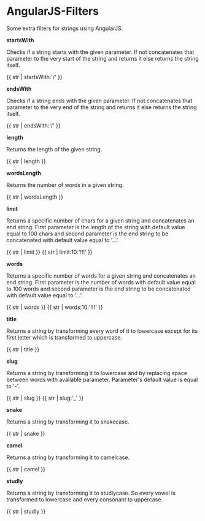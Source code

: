 AngularJS-Filters
=================

Some extra filters for strings using AngularJS.

**startsWith**

Checks if a string starts with the given parameter. If not concatenates that parameter to the very start of the string and returns it else returns the string itself.

{{ str | startsWith:'/' }}

**endsWith**

Checks if a string ends with the given parameter. If not concatenates that parameter to the very end of the string and returns it else returns the string itself.

{{ str | endsWith:'/' }}

**length**

Returns the length of the given string.

{{ str | length }}

**wordsLength**

Returns the number of words in a given string.

{{ str | wordsLength }}

**limit**

Returns a specific number of chars for a given string and concatenates an end string. First parameter is the length of the string with default value equal to 100 chars and second parameter is the end string to be concatenated with default value equal to '...'. 

{{ str | limit }}
{{ str | limit:10:'!!!' }}

**words**

Returns a specific number of words for a given string and concatenates an end string. First parameter is the number of words with default value equal to 100 words and second parameter is the end string to be concatenated with default value equal to '...'. 

{{ str | words }}
{{ str | words:10:'!!!' }}

**title**

Returns a string by transforming every word of it to lowercase except for its first letter which is transformed to uppercase. 

{{ str | title }}

**slug**

Returns a string by transforming it to lowercase and by replacing space between words with available parameter. Parameter's default value is equal to '-'. 

{{ str | slug }}
{{ str | slug:'_' }}

**snake**

Returns a string by transforming it to snakecase. 

{{ str | snake }}

**camel**

Returns a string by transforming it to camelcase. 

{{ str | camel }}

**studly**

Returns a string by transforming it to studlycase. So every vowel is transformed to lowercase and every consonant to uppercase.

{{ str | studly }}